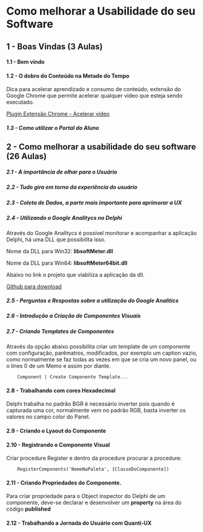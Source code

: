 # Como melhorar a Usabilidade do seu Software

## 1 - Boas Vindas (3 Aulas)

#### 1.1 - Bem vindo

#### 1.2 - O dobro do Conteúdo na Metade do Tempo

Dica para acelerar aprendizado e consumo de conteúdo, extensão do Google Chrome que permite acelerar qualquer vídeo que esteja sendo executado.

[Plugin Extensão Chrome - Acelerar vídeo](https://chromewebstore.google.com/detail/video-speed-controller/nffaoalbilbmmfgbnbgppjihopabppdk?hl=pt-BR&utm_source=chrome-ntp-launcher)

##### 1.3 - Como utilizar o Portal do Aluno

## 2 - Como melhorar a usabilidade do seu software (26 Aulas)

##### 2.1 - A importância de olhar para o Usuário

##### 2.2 - Tudo gira em torno da experiência do usuário

##### 2.3 - Coleta de Dados, a parte mais importante para aprimorar a UX

##### 2.4 - Utilizando o Google Analitycs no Delphi

Através do Google Analitycs é possível monitorar e acompanhar a aplicação Delphi, há uma DLL  que possibilita isso.

Nome da DLL para Win32: **libsoftMeter.dll**

Nome da DLL para Win64: **libsoftMeter64bit.dll**

Abaixo no link o projeto que viabiliza a aplicação da dll.

[Github para download](https://github.com/starmessage/libSoftMeter/blob/master/samples/Delphi-Pascal/delphi-gui-demo/softMeter_globalVar.pas)

##### 2.5 - Perguntas e Respostas sobre a utilização do Google Analitics

##### 2.6 - Introdução a Criação de Componentes Visuais

##### 2.7 - Criando Templates de Componentes

Através da opção abaixo possibilita criar um template de um componente com configuração, parêmatros, modificados, por exemplo um caption vazio, como normalmente se faz todas as vezes em que se cria um novo panel, ou o lines 0 de um Memo e assim por diante.

        Component | Create Componente Template...

#### 2.8 - Trabalhando com cores Hexadecimal

Delphi trabalha no padrão BGR é necessário inverter pois quando é capturada uma cor, normalmente vem no padrão RGB, basta inverter os valores no campo color do Panel.

#### 2.9 - Criando o Lyaout do Componente

#### 2.10 - Registrando o Componente Visual

Criar procedure Register e dentro da procedure procurar a procedure:

        RegisterComponents('NomeNaPaleta', [ClasseDoComponente])

#### 2.11 - Criando Propriedades do Componente.

Para criar propriedade para o Object inspector do Delphi de um componente, deve-se declarar e desenvolver um **property** na área do código **published**

#### 2.12 - Trabalhando a Jornada do Usuário com Quanti-UX


